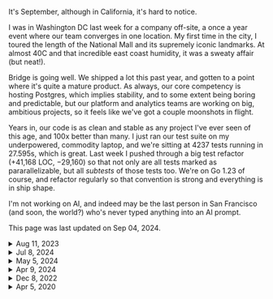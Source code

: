 <!--

<div class="my-16
            ml-[calc(-1rem)] mr-[calc(-1rem)] w-[calc(100%+2rem)]
            lg:mr-[calc(-1rem-75px)] lg:ml-[calc(-1rem-75px)] lg:w-[calc(100%+2rem+2*75px)]
            xl:mr-[calc(-1rem-150px)] xl:ml-[calc(-1rem-150px)] xl:w-[calc(100%+2rem+2*150px)]
            ">
    <img src="/photographs/now/2024-07-salesforce-tower.jpg" alt="Salesforce Tower" class="lg:rounded-lg w-full">
</div>

-->

It's September, although in California, it's hard to notice.

I was in Washington DC last week for a company off-site, a once a year event where our team converges in one location. My first time in the city, I toured the length of the National Mall and its supremely iconic landmarks. At almost 40C and that incredible east coast humidity, it was a sweaty affair (but neat!).

Bridge is going well. We shipped a lot this past year, and gotten to a point where it's quite a mature product. As always, our core competency is hosting Postgres, which implies stability, and to some extent being boring and predictable, but our platform and analytics teams are working on big, ambitious projects, so it feels like we've got a couple moonshots in flight.

Years in, our code is as clean and stable as any project I've ever seen of this age, and 100x better than many. I just ran our test suite on my underpowered, commodity laptop, and we're sitting at 4237 tests running in 27.595s, which is great. Last week I pushed through a big test refactor (+41,168 LOC, −29,160) so that not only are all tests marked as pararallelizable, but all _subtests_ of those tests too. We're on Go 1.23 of course, and refactor regularly so that convention is strong and everything is in ship shape.

I'm not working on AI, and indeed may be the last person in San Francisco (and soon, the world?) who's never typed anything into an AI prompt.

<div class="not-prose">
    <p class="font-serif italic my-1 leading-normal not-prose text-sm tracking-tight">This page was last updated on
        <span class="font-bold">Sep 04, 2024</span>.
    </p>
</div>

<details class="">
    <summary class="font-semibold font-serif list-outside pl-1 text-sm">Aug 11, 2023</summary>
    <div class="my-10">

<div class="mb-16 mt-8
            ml-[calc(-1rem)] mr-[calc(-1rem)] w-[calc(100%+2rem)]
            lg:mr-[calc(-1rem-75px)] lg:ml-[calc(-1rem-75px)] lg:w-[calc(100%+2rem+2*75px)]
            xl:mr-[calc(-1rem-150px)] xl:ml-[calc(-1rem-150px)] xl:w-[calc(100%+2rem+2*150px)]
            ">
    <img src="/photographs/now/2024-07-salesforce-tower.jpg" alt="Salesforce Tower" class="lg:rounded-lg w-full">
</div>

## Pen testing, Q3, DC

It's August. I don't have anything of substance to write about, so here's a couple short points instead:

* We're currently running a pen test with an external contractor. They're the best one we've worked with so far, and a number of legitimate liabilities have fallen out of it. I've spent the last few weeks shoring up the walls.

* My main macro project continues to be rebuilding our roles system. There's been a lot of smaller distractions, and refactoring existing code to make what I'm envisioning possible has taken longer than I expected.

* I've acquired a new toy, a Leica Q3. I finally ordered one the week before prices were set to increase. Leicas are bad deals and I'm old enough now to know very definitively that new consumer products will never make you happy, but what the hell, I hadn't bought anything substantial in a long time.

* I'm headed to Washington DC in a few weeks, the first time I'll have ever visited the nation's capital. I've heard mixed things, and honestly can't say whether I'll love or hate it.

* I've been playing way too much [_Elden Ring_](/fragments/elden-ring), a game I thought I'd hate like other FromSoft games, but which I now acknowledge is a masterpiece of both worldbuilding and gameplay design.

</div>
</details>

<details class="">
    <summary class="font-semibold font-serif list-outside pl-1 text-sm">Jul 8, 2024</summary>
    <div class="my-10">

## RBAC, Python (#rbac)

I'm in San Francisco.

I'm working on rebuilding Bridge's RBAC (role-based access control) system, taking inspiration from [Tailscale's substantial write up on the subject](https://tailscale.com/blog/rbac-like-it-was-meant-to-be), which seems to be the most contemporary thinking on the subject from practioners who _also_ do a good job of it in their own product. Dozens of companies selling enterprise security solutions have strong opinions on the subject, but it doesn't inspire much confidence when their own offerings are of middling quality.

I've been relearning Python to help build a [River's Python client library](https://github.com/riverqueue/riverqueue-python). The language's been a mixed bag overall, but it's been interesting diving into typing, asyncio, and tooling like [Rye](https://github.com/astral-sh/rye), none of which existed the last time I worked in the language.

</div>
</details>

<details class="">
    <summary class="font-semibold font-serif list-outside pl-1 text-sm">May 5, 2024</summary>
    <div class="my-10">

<div class="mb-16 mt-8
            ml-[calc(-1rem)] mr-[calc(-1rem)] w-[calc(100%+2rem)]
            lg:mr-[calc(-1rem-75px)] lg:ml-[calc(-1rem-75px)] lg:w-[calc(100%+2rem+2*75px)]
            xl:mr-[calc(-1rem-150px)] xl:ml-[calc(-1rem-150px)] xl:w-[calc(100%+2rem+2*150px)]
            ">
    <img src="/photographs/now/2024-05-stayery.jpg" alt="Stayery" class="lg:rounded-lg w-full">
</div>

I'm spending the month in Berlin, where I'm trying to run and write every day, and enjoy time in a place that's less reminiscent of a zombie wasteland than my home city.

The next big project I'm tackling at work is Active Directory. That sounds about as fun as a root canal, but I take it as an interesting challenge. AD is a long in the tooth technology that's still in use by many of the biggest players in the industry (we even used it at Stripe!). How can we integrate it in such a way that it gets big users what they need, produces as little code as possible and as few headaches for us, and maximizes the yield in leverage we get out of the effort. For example, it might involve ignoring the low level AD APIs and integrating [SCIM instead](https://en.wikipedia.org/wiki/System_for_Cross-domain_Identity_Management), thereby buying us compatibility with other non-AD SCIM-based systems.

Blake and I continue work on our open source Postgres job queue, [River](https://github.com/riverqueue/river), which I think is fair to say is the most full-featured in the Go ecosystem by some margin. There's something incredibly satisfying about taking a project scoped to a known, fixed domain, and refinining its code over and over again until it's _perfect_.  Trying to handle every edge, and with attention to detail on every line of code.

I recently published [Ruby gem](https://github.com/riverqueue/riverqueue-ruby) that enables job insertion in Ruby, but for jobs to be worked in Go, which is something that I'd always wanted back at Heroku and Stripe. I wrote about [my experience putting in type checking with Steep, and publishing RBS files](/fragments/ruby-typing-2024) for the project.

</div>
</details>

<details class="">
    <summary class="font-semibold font-serif list-outside pl-1 text-sm">Apr 9, 2024</summary>
    <div class="my-10">

I'm in San Francisco, where inertia keeps me rooted.

Work on Crunchy Bridge continues. As part of filling out a self-evaluation last week I scanned every pull request I've issued over the last year, and I liked what I saw. What we've shipped during that time is above and beyond any org I've worked at before. Small teams, agile tech stacks, and lack of a culture of objection-for-objection's-sake do wonders for productivity.

A few things I sent out the door recently:

* Multi-factor authentication, supporting WebAuthn (Yubikeys and biometric challenges like Touch ID) and TOTP (time-based one-time passwords). ([Notes](/fragments/lean-fast) on getting this shipped quickly.)
* An asynchronous query runner that's built to scale by taking advantage of Go's parallelism, by storing results to S3 instead of Postgres, and which prunes its results regularly.
* [Retired our use of Keycloak](/atoms/gkoxmy2), which involved many smaller tasks like adopting a [fancy new password hashing scheme](/fragments/password-hashing).

Pre-lockdown, I'd gotten into the best shape of my life by baking exercise into my schedule with a daily run commute, fitness which I unfortunately let languish. Newly armed with a WeWork pass and gym membership (for the showers), I'm bringing it back. A straight shot from the mountain down Market St to Embarcadero -- 50km/week if I keep it up.

Next month, Europe.

</div>
</details>

<details class="">
    <summary class="font-semibold font-serif list-outside pl-1 text-sm">Dec 8, 2022</summary>
    <div class="my-10">

I'm back home in Calgary for the holidays, staring into the precipice of 2023 which between money markets, strife, and war is shaping up to be a formidable year.

At work, we're aiming to build the best database-as-a-service in the world. I shipped more features over the last year than the previous five combined, and which were built into a robust stack that to this day has less tech debt than many two-week-old startups (I'm kind of proud of it, you might be able to tell). We have another aggressive roadmap for 2023, and I'll be doing my best to make sure that we don't slip.

I added a couple new sections to the site recently:

* [**Atoms:**](/atoms) Short multimedia particles minus the stress of a social media platform ([atom feed](/atoms.atom)).
* [**Sequences:**](/sequences) Periodic large format photos paired with prose. An older project, but one which I recently revived, flattened, and republished.

A few weeks before that I became somewhat enamored by the idea of [Spring '83](https://www.robinsloan.com/lab/specifying-spring-83/) and ended up [writing a server implementation](https://github.com/brandur/neospring) which is now in prod and [hosts my board](https://neospring.brandur.org/). I don't think Twitter is being displaced anytime soon, but these indy web projects are great.

In 2023: write, move, visit France.

</div>
</details>

<details class="">
    <summary class="font-semibold font-serif list-outside pl-1 text-sm">Apr 5, 2020</summary>
    <div class="my-10">

<div class="mb-16 mt-8
            ml-[calc(-1rem)] mr-[calc(-1rem)] w-[calc(100%+2rem)]
            lg:mr-[calc(-1rem-75px)] lg:ml-[calc(-1rem-75px)] lg:w-[calc(100%+2rem+2*75px)]
            xl:mr-[calc(-1rem-150px)] xl:ml-[calc(-1rem-150px)] xl:w-[calc(100%+2rem+2*150px)]
            ">
    <img src="/assets/images/now/twin-peaks-stairs.jpg" alt="Stairs up to Twin Peaks" class="lg:rounded-lg w-full">
</div>

It's 2020. Like for almost everyone else on Earth, COVID-19 is top-of-mind. I'm working from home, San Francisco is sheltering in place, and the future is a hugely uncertain time.

As bad as our present day situation is, an indefinite work from home policy has given me more flexibility and more energy in my day-to-day than I've ever had in my adult life, and I'm going to do my best not to waste it.

Some things I’m working on:

* Write every day, and try to so fluidly. Instead of agonizing over every word, get content down, revise, and revise again. Some projects:

    * A (roughly) weekly newsletter called <em>Nanoglyph</em>. I’m challenging myself to send at least 30 editions in 2020, and do so without compromising content quality. You should <a href="https://nanoglyph-signup.brandur.org/">try subscribing</a>.
    * A development log with notes on daily software discoveries and projects. Most entries will be of minor interest, but frequent enough to build writing cadence. <a href="/fragments/google-cloud-run-deploy">For example</a>.

* Meditate every day.

</div>
</details>

<!--

/ ---------------------------------------------------------------------------- 
/ OLD
/ ---------------------------------------------------------------------------- 

## Dec 31, 2019

/ p I’m in Calgary for the winter break. It’s the last day of 2019 and we’re on the precipice of a new decade.
/ p
/   img.overflowing src="/assets/images/now/calgary-snow.jpg" srcset="/assets/images/now/calgary-snow@2x.jpg 2x, /assets/now/calgary-snow.jpg 1x"
/ p Some things I’m working on:
/ ul
/   li Writing a (roughly) weekly newsletter called <em>Nanoglyph</em>. I’m challenging myself to send at least 30 editions in 2020, and do so without compromising content quality. You should <a href="https://nanoglyph-signup.brandur.org/">try subscribing</a>.
/   li Write more, and more fluidly. Instead of agonizing over every word, get content down, revise, and revise again.
/   li The craft of software has landed on a plateau where big, complicated, fragile backend deployments that support slow, underwhelming, buggy frontend products is the norm. Find techniques and ideas to reverse this trend and boost their signal.
/   li Ran 1000 miles and did 42k pushups in 2019, do so again in 2020. Keep weight at ~150 lbs. Zero in on ~10% body fat.
/   li Reboot meditation practice. Did pretty well in 2018, but fell off the wagon completely in 2019. Aim for a couple 30 consecutive day runs.



## June 5, 2019

/ p I'm in Berlin.
/ p
/   img.overflowing src="/assets/images/now/molecule-man.jpg" srcset="/assets/images/now/molecule-man@2x.jpg 2x, /assets/now/molecule-man.jpg 1x"
/ p A few points of focus:
/ ul
/   li <A href="/sequences-project">A photography project called <strong><em>Sequences</em></strong></a> as an experiment to promote the independent web.
/   li A tiny static site framework that encourages stability through writing build recipes in a compiled language instead of in untyped templates, or having them implied through file organization.
/   li Writing on topics like <del>WebSockets</del> (<a href="/live-reload">done</a>), operable databases, and stability through data constraints.
/   li Nutrition and fitness: Leaner diet, run 1000 miles in 2019. Targeting <150 lbs. and ~10% body fat.



## April 20, 2018

/ p I'm in San Francisco, working on technology at Stripe.
/ p
/   img.overflowing src="/assets/images/now/sutro-giants.jpg" srcset="/assets/images/now/sutro-giants@2x.jpg 2x, /assets/now/sutro-giants.jpg 1x"
/ p A few points of focus:
/ ul
/   li Meditating every day.
/   li Learning <a href="/rust-web">Rust</a>, and using it to proof out resilient services that don't need constant human attention.
/   li Exercising my <a href="https://twitter.com/brandur/statuses/823588112488013824">attention muscle</a> by putting in more periods of deep thought and intense non-maintenance work. I wake up early, and try to focus on only one thing at a time.



## November 26, 2017

/ p I'm in Japan, visiting its unique duality of the most beautiful natural and urban environments in the world, decompressing from the ever-turning treadmill of electronic life, writing, and visiting as many <a href="https://en.wikipedia.org/wiki/Onsen">onsens</a> as I can find.



## September 18, 2017

/ p I'm in Canada enjoying its exceptional natural beauty during the final days of summer, visiting family, and attending the weddings of a few of my oldest friends.



## January 23rd, 2016

/ I'm in San Francisco concentrating on self-discipline, self-improvement, and shipping the next big thing at Stripe.



## Other old stuff

/ li Seeking to deeply understand some of my favorite pieces of technology like Postgres and Rust, and transforming those findings into published material.
/ li Writing an aspirational guide for building software that's simple, robust, and stable without constant human attention.
/ li Some basic voice recording to help me get more articulate and be able to form more cohesive long form thoughts in speech.

-->
